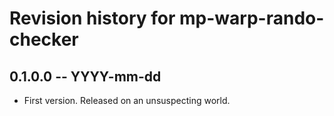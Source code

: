 # Revision history for mp-warp-rando-checker

## 0.1.0.0 -- YYYY-mm-dd

* First version. Released on an unsuspecting world.
